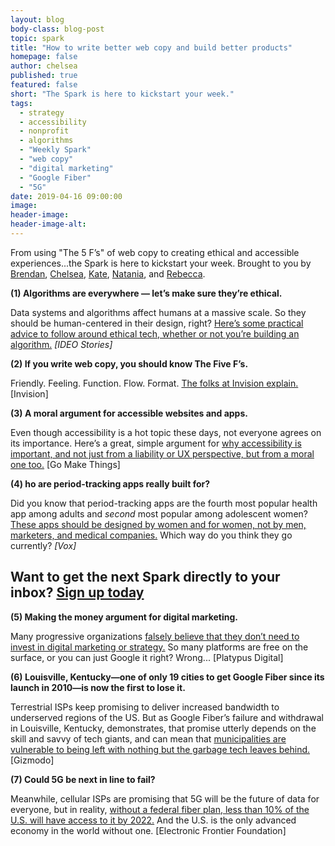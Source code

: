 ```yaml
---
layout: blog
body-class: blog-post
topic: spark
title: "How to write better web copy and build better products"
homepage: false
author: chelsea
published: true
featured: false
short: "The Spark is here to kickstart your week."
tags:
  - strategy
  - accessibility
  - nonprofit
  - algorithms
  - "Weekly Spark"
  - "web copy"
  - "digital marketing"
  - "Google Fiber"
  - "5G"
date: 2019-04-16 09:00:00
image:
header-image:
header-image-alt:
---
```

From using "The 5 F’s" of web copy to creating ethical and accessible experiences...the Spark is here to kickstart your week. Brought to you by [Brendan](https://thinkshout.com/team/brendan/), [Chelsea](https://thinkshout.com/team/chelsea/), [Kate](https://thinkshout.com/team/kate/), [Natania](https://thinkshout.com/team/natania/), and [Rebecca](https://thinkshout.com/team/rebecca/).

**(1) Algorithms are everywhere — let’s make sure they’re ethical.**  

Data systems and algorithms affect humans at a massive scale. So they should be human-centered in their design, right? [Here’s some practical advice to follow around ethical tech, whether or not you’re building an algorithm.](https://medium.com/ideo-stories/data-ethics-and-ai-276723a1a2fc) _[IDEO Stories]_

**(2) If you write web copy, you should know The Five F’s.**  

Friendly. Feeling. Function. Flow. Format. [The folks at Invision explain.](https://www.invisionapp.com/inside-design/ux-writing-5-f-words/) [Invision]

**(3) A moral argument for accessible websites and apps.**  

Even though accessibility is a hot topic these days, not everyone agrees on its importance. Here’s a great, simple argument for [why accessibility is important, and not just from a liability or UX perspective, but from a moral one too.](https://gomakethings.com/building-accessible-websites-and-apps-is-a-moral-obligation/) [Go Make Things]

**(4) ho are period-tracking apps really built for?**  

Did you know that period-tracking apps are the fourth most popular health app among adults and *second* most popular among adolescent women? [These apps should be designed by women and for women, not by men, marketers, and medical companies.](https://www.vox.com/the-goods/2018/11/13/18079458/menstrual-tracking-surveillance-glow-clue-apple-health) Which way do you think they go currently? _[Vox]_


## Want to get the next Spark directly to your inbox? [**Sign up today**](http://eepurl.com/dFrmtn)  

**(5) Making the money argument for digital marketing.**  

Many progressive organizations [falsely believe that they don’t need to invest in digital marketing or strategy.](https://www.platypusdigital.com/digital-investment-charitys-money-problem/) So many platforms are free on the surface, or you can just Google it right? Wrong... [Platypus Digital]

**(6) Louisville, Kentucky—one of only 19 cities to get Google Fiber since its launch in 2010—is now the first to lose it.**  

Terrestrial ISPs keep promising to deliver increased bandwidth to underserved regions of the US. But as Google Fiber’s failure and withdrawal in Louisville, Kentucky, demonstrates, that promise utterly depends on the skill and savvy of tech giants, and can mean that [municipalities are vulnerable to being left with nothing but the garbage tech leaves behind.](https://gizmodo.com/when-google-fiber-abandons-your-city-as-a-failed-experi-1833244198) [Gizmodo]

**(7) Could 5G be next in line to fail?**  

Meanwhile, cellular ISPs are promising that 5G will be the future of data for everyone, but in reality, [without a federal fiber plan, less than 10% of the U.S. will have access to it by 2022.](https://www.eff.org/deeplinks/2019/03/us-desperately-needs-fiber-all-plan) And the U.S. is the only advanced economy in the world without one. [Electronic Frontier Foundation]
